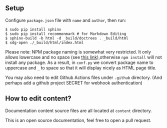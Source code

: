 ## Setup
Configure `package.json` file with `name` and `author`, then run:
```
$ sudo pip install sphinx
$ sudo pip install recommonmark # for Markdown Editing
$ sphinx-build -b html -d _build/doctrees . _build/html
$ xdg-open ./_build/html/index.html
```

Please note: NPM package naming is somewhat very restricted.
It only allows lowercase and no space (see [this link](https://docs.npmjs.com/cli/v6/configuring-npm/package-json)),otherwise `npm install` will not install any package.
As a result, in `conf.py` we convert package name to uppercase and `_` to space so that it will display nicely as HTML page title.

You may also need to edit Github Actions files under `.github` directory.
(And perhaps add a github project SECRET for webhook authentication)

## How to edit content?
Documentation content source files are all located at `content` directory.

This is an open source documentation, feel free to open a pull request.
